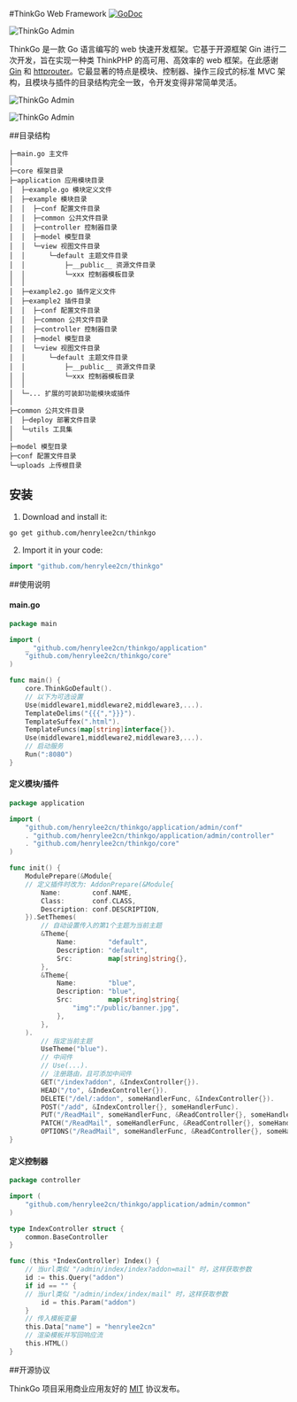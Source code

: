 
#ThinkGo Web Framework  [![GoDoc](https://godoc.org/github.com/henrylee2cn/thinkgo?status.svg)](https://godoc.org/github.com/henrylee2cn/thinkgo)

![ThinkGo Admin](https://github.com/henrylee2cn/thinkgo/raw/master/doc/favicon.png)

ThinkGo 是一款 Go 语言编写的 web 快速开发框架。它基于开源框架 Gin 进行二次开发，旨在实现一种类 ThinkPHP 的高可用、高效率的 web 框架。在此感谢 [Gin](https://github.com/gin-gonic/gin) 和 [httprouter](https://github.com/julienschmidt/httprouter)。它最显著的特点是模块、控制器、操作三段式的标准 MVC 架构，且模块与插件的目录结构完全一致，令开发变得非常简单灵活。


![ThinkGo Admin](https://github.com/henrylee2cn/thinkgo/raw/master/doc/server.jpg)

![ThinkGo Admin](https://github.com/henrylee2cn/thinkgo/raw/master/doc/admin.jpg)


##目录结构

```
├─main.go 主文件
│ 
├─core 框架目录
├─application 应用模块目录
│  ├─example.go 模块定义文件
│  ├─example 模块目录
│  │  ├─conf 配置文件目录
│  │  ├─common 公共文件目录
│  │  ├─controller 控制器目录
│  │  ├─model 模型目录
│  │  └─view 视图文件目录
│  │      └─default 主题文件目录
│  │          ├─__public__ 资源文件目录
│  │          └─xxx 控制器模板目录
│  │
│  ├─example2.go 插件定义文件
│  ├─example2 插件目录
│  │  ├─conf 配置文件目录
│  │  ├─common 公共文件目录
│  │  ├─controller 控制器目录
│  │  ├─model 模型目录
│  │  └─view 视图文件目录
│  │      └─default 主题文件目录
│  │          ├─__public__ 资源文件目录
│  │          └─xxx 控制器模板目录
│  │
│  └─... 扩展的可装卸功能模块或插件
│
├─common 公共文件目录
│  ├─deploy 部署文件目录
│  └─utils 工具集
│
├─model 模型目录
├─conf 配置文件目录
└─uploads 上传根目录
```

## 安装
1. Download and install it:

```sh
go get github.com/henrylee2cn/thinkgo
```
2. Import it in your code:

```go
import "github.com/henrylee2cn/thinkgo"
```

##使用说明

#### main.go

```go
package main

import (
    _ "github.com/henrylee2cn/thinkgo/application"
    "github.com/henrylee2cn/thinkgo/core"
)

func main() {
    core.ThinkGoDefault().
    // 以下为可选设置
    Use(middleware1,middleware2,middleware3,...).
    TemplateDelims("{{{","}}}").
    TemplateSuffex(".html").
    TemplateFuncs(map[string]interface{}).
    Use(middleware1,middleware2,middleware3,...).
    // 启动服务
    Run(":8080")
}
```

#### 定义模块/插件

```go
package application

import (
    "github.com/henrylee2cn/thinkgo/application/admin/conf"
    . "github.com/henrylee2cn/thinkgo/application/admin/controller"
    . "github.com/henrylee2cn/thinkgo/core"
)

func init() {
    ModulePrepare(&Module{
    // 定义插件时改为: AddonPrepare(&Module{
        Name:        conf.NAME,
        Class:       conf.CLASS,
        Description: conf.DESCRIPTION,
    }).SetThemes(
        // 自动设置传入的第1个主题为当前主题
        &Theme{
            Name:        "default",
            Description: "default",
            Src:         map[string]string{},
        },
        &Theme{
            Name:        "blue",
            Description: "blue",
            Src:         map[string]string{
                "img":"/public/banner.jpg",
            },
        },
    ).
        // 指定当前主题
        UseTheme("blue").
        // 中间件
        // Use(...).
        // 注册路由，且可添加中间件
        GET("/index?addon", &IndexController{}).
        HEAD("/to", &IndexController{}).
        DELETE("/del/:addon", someHandlerFunc, &IndexController{}).
        POST("/add", &IndexController{}, someHandlerFunc).
        PUT("/ReadMail", someHandlerFunc, &ReadController{}, someHandlerFunc).
        PATCH("/ReadMail", someHandlerFunc, &ReadController{}, someHandlerFunc).
        OPTIONS("/ReadMail", someHandlerFunc, &ReadController{}, someHandlerFunc)
}
```

#### 定义控制器

```go
package controller

import (
    "github.com/henrylee2cn/thinkgo/application/admin/common"
)

type IndexController struct {
    common.BaseController
}

func (this *IndexController) Index() {
    // 当url类似 "/admin/index/index?addon=mail" 时，这样获取参数
    id := this.Query("addon")
    if id == "" {
    // 当url类似 "/admin/index/index/mail" 时，这样获取参数
        id = this.Param("addon")
    }
    // 传入模板变量
    this.Data["name"] = "henrylee2cn"
    // 渲染模板并写回响应流
    this.HTML()
}
```

##开源协议

ThinkGo 项目采用商业应用友好的 [MIT](https://github.com/henrylee2cn/thinkgo/raw/master/doc/LICENSE) 协议发布。